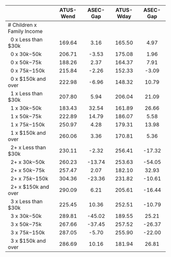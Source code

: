 
|                      |    ATUS-Wend |     ASEC-Gap |    ATUS-Wday |     ASEC-Gap |
| -------------------- | :----------: | :----------: | :----------: | :----------: |
| # Children x Family Income |              |              |              |              |
| &nbsp;&nbsp;0 x Less than $30k |       169.64 |         3.16 |       165.50 |         4.97 |
| &nbsp;&nbsp;0 x $30k-$50k |       206.71 |        -3.53 |       175.08 |         1.96 |
| &nbsp;&nbsp;0 x $50k-$75k |       188.26 |         2.37 |       164.37 |         7.91 |
| &nbsp;&nbsp;0 x $75k-$150k |       215.84 |        -2.26 |       152.33 |        -3.09 |
| &nbsp;&nbsp;0 x $150k and over |       222.98 |        -6.96 |       148.32 |        10.79 |
| &nbsp;&nbsp;1 x Less than $30k |       207.80 |         5.94 |       206.04 |        21.09 |
| &nbsp;&nbsp;1 x $30k-$50k |       183.43 |        32.54 |       161.89 |        26.66 |
| &nbsp;&nbsp;1 x $50k-$75k |       222.89 |        14.79 |       186.07 |         5.58 |
| &nbsp;&nbsp;1 x $75k-$150k |       250.97 |         4.28 |       179.31 |        13.98 |
| &nbsp;&nbsp;1 x $150k and over |       260.06 |         3.36 |       170.81 |         5.36 |
| &nbsp;&nbsp;2+ x Less than $30k |       230.11 |        -2.32 |       256.41 |       -17.32 |
| &nbsp;&nbsp;2+ x $30k-$50k |       260.23 |       -13.74 |       253.63 |       -54.05 |
| &nbsp;&nbsp;2+ x $50k-$75k |       257.47 |         2.07 |       182.10 |        32.93 |
| &nbsp;&nbsp;2+ x $75k-$150k |       304.36 |       -23.36 |       231.82 |       -10.61 |
| &nbsp;&nbsp;2+ x $150k and over |       290.09 |         6.21 |       205.61 |       -16.44 |
| &nbsp;&nbsp;3 x Less than $30k |       225.45 |        10.36 |       252.51 |       -10.79 |
| &nbsp;&nbsp;3 x $30k-$50k |       289.81 |       -45.02 |       189.55 |        25.21 |
| &nbsp;&nbsp;3 x $50k-$75k |       267.66 |       -37.45 |       257.52 |       -26.37 |
| &nbsp;&nbsp;3 x $75k-$150k |       287.05 |        -5.70 |       255.90 |       -22.00 |
| &nbsp;&nbsp;3 x $150k and over |       286.69 |        10.16 |       181.94 |        26.81 |

